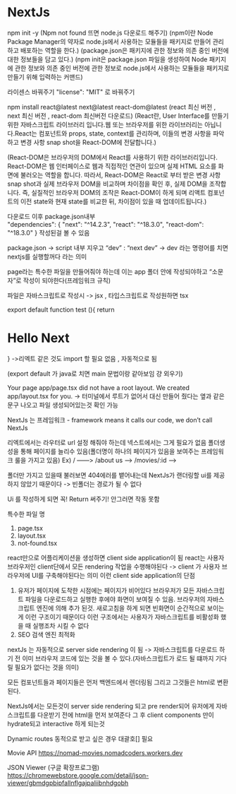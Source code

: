 # NextJs


npm init -y
(Npm not found 뜨면 node.js 다운로드 해주기)
(npm이란 Node Package Manager의 약자로 node.js에서 사용하는 모듈들을 패키지로 만들어 관리하고 배포하는 역할을 한다.)
(package.json은 패키지에 관한 정보와 의존 중인 버전에 대한 정보들을 담고 있다.)
(npm init은 package.json 파일을 생성하여 Node 패키지에 관한 정보와 의존 중인 버전에 관한 정보로 node.js에서 사용하는 모듈들을 패키지로 만들기 위해 입력하는 커맨드)

라이센스 바꿔주기 "license": "MIT" 로 바꿔주기

npm install react@latest next@latest react-dom@latest
(react 최신 버전 , next 최신 버전 , react-dom 최신버전 다운로드)
(React란, User Interface를 만들기 위한 자바스크립트 라이브러리 입니다.웹 또는 브라우저를 위한 라이브러리는 아닙니다.React는 컴포넌트와 props, state, context를 관리하며, 이들의 변경 사항을 파악하고 변경 사항 snap shot을 React-DOM에 전달합니다.)

(React-DOM은 브라우저의 DOM에서 React를 사용하기 위한 라이브러리입니다. React-DOM은 웹 인터페이스로 웹과 직접적인 연관이 있으며 실제 HTML 요소를 화면에 불러오는 역할을 합니다.
따라서, React-DOM은 React로 부터 받은 변경 사항 snap shot과 실제 브라우저 DOM을 비교하며 차이점을 확인 후, 실제 DOM을 조작합니다.
즉, 실질적인 브라우저 DOM의 조작은 React-DOM이 하게 되며 리액트 컴포넌트의 이전 state와 현재 state를 비교한 뒤, 차이점이 있을 때 업데이트됩니다.)

다운로드 이후 package.json내부  
"dependencies": {
    "next": "^14.2.3",
    "react": "^18.3.0",
    "react-dom": "^18.3.0"
  }
작성된걸 볼 수 있음

package.json -> script 내부 지우고 “dev” : “next dev”
-> dev 라는 명령어를 치면 nextjs를 실행할꺼다 라는 의미

page라는 특수한 파일을 만들어줘야 하는데 이는 app 폴더 안에 작성되야하고 “소문자”로 작성이 되야한다(프레임워크 규칙)

파일은 자바스크립트로 작성시 -> jsx , 타입스크립트로 작성원하면 tsx

export default function test (){
	return <h1>Hello Next</h1>
}
->리엑트 같은 것도 import 할 필요 없음 , 자동적으로 됨

(export default 가 java로 치면 main 문법이랑 같아보임 걍 외우기)

Your page app/page.tsx did not have a root layout. We created app/layout.tsx for you. 
-> 터미널에서 루트가 없어서 대신 만들어 줬다는 옆과 같은 문구 나오고 파일 생성되어있는것 확인 가능


NextJs 는 프레임워크 - framework means it calls our code, we don’t call NextJs


리엑트에서는 라우터로 url 설정 해줘야 하는데 넥스트에서는 그게 필요가 없음 폴더생성을 통해 페이지를 늘리수 있음(폴더명이 하나의 페이지가 있음을 보여주는 프레임워크 룰을 가지고 있음)
Ex) / ——> <Home />
	/about us ——> <AboutUs />
	/movies/:id ——> <Movie />

폴더만 가지고 있을때 불러보면 404에러를 뱉어내는데 NextJs가 랜더링할 ui를 제공하지 않았기 때문이다 -> 빈폴더는 경로가 될 수 없다

Ui 를 작성하게 되면 꼭! Return 써주기! 안그러면 작동 못함

특수한 파일 명
1. page.tsx
2. layout.tsx
3. not-found.tsx


react만으로 어플리케이션을 생성하면 client side application이 됨
react는 사용자 브라우저인 client단에서 모든 rendering 작업을 수행해야된다
-> client 가 사용자 브라우저에 	UI를 구축해야된다는 의미
이런 client side application의 단점
1. 유저가 페이지에 도착한 시점에는 페이지가 비어있다 브라우저가 모든 자바스크립트 파일을 다운로드하고 실행한 후에야 화면이 보여질 수 있음. 브라우저의 자바스크립트 엔진에 의해 추가 된것. 새로고침을 하게 되면 빈화면이 순간적으로 보이는게 이런 구조이기 때문이다
	이런 구조에서는 사용자가 자바스크립트를 비활성화 했을 때 실행조차 시킬 수 없다
2. SEO 검색 엔진 최적화

nextJs 는 자동적으로 server side rendering 이 됨 -> 자바스크립트를 다운로드 하기 전 이미 브라우저 코드에 있는 것을 볼 수 있다.(자바스크립트가 로드 될 떄까지 기다릴 필요가 없다는 것을 의미)

모든 컴포넌트들과 페이지들은 먼저 백엔드에서 렌더링됨
그리고 그것들은 html로 변환된다.

NextJs에서는 모든것이 server side rendering 되고 pre render되어 유저에게 자바스크립트를 다운받기 전에 html을 먼저 보여준다 그 후 client components 만이 hydrate되고 interactive 하게 되는것

Dynamic routes
동적으로 받고 싶은 경우 대괄호[] 필요


Movie API
https://nomad-movies.nomadcoders.workers.dev

JSON Viewer (구글 확장프로그램)
https://chromewebstore.google.com/detail/json-viewer/gbmdgpbipfallnflgajpaliibnhdgobh



